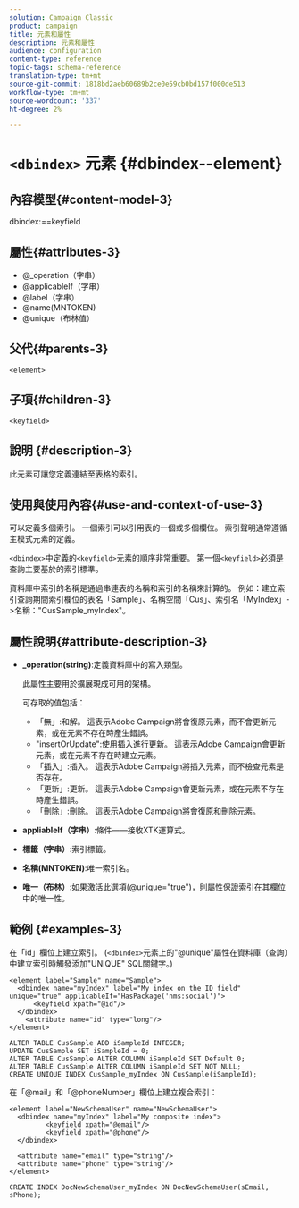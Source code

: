```yaml
---
solution: Campaign Classic
product: campaign
title: 元素和屬性
description: 元素和屬性
audience: configuration
content-type: reference
topic-tags: schema-reference
translation-type: tm+mt
source-git-commit: 1818bd2aeb60689b2ce0e59cb0bd157f000de513
workflow-type: tm+mt
source-wordcount: '337'
ht-degree: 2%

---
```



# `<dbindex>` 元素  {#dbindex--element}

## 內容模型{#content-model-3}

dbindex:==keyfield

## 屬性{#attributes-3}

* @_operation（字串）
* @applicableIf（字串）
* @label（字串）
* @name(MNTOKEN)
* @unique（布林值）

## 父代{#parents-3}

`<element>`

## 子項{#children-3}

`<keyfield>`

## 說明 {#description-3}

此元素可讓您定義連結至表格的索引。

## 使用與使用內容{#use-and-context-of-use-3}

可以定義多個索引。 一個索引可以引用表的一個或多個欄位。 索引聲明通常遵循主模式元素的定義。

`<dbindex>`中定義的`<keyfield>`元素的順序非常重要。 第一個`<keyfield>`必須是查詢主要基於的索引標準。

資料庫中索引的名稱是通過串連表的名稱和索引的名稱來計算的。 例如：建立索引查詢期間索引欄位的表名「Sample」、名稱空間「Cus」、索引名「MyIndex」->名稱：&quot;CusSample_myIndex&quot;。

## 屬性說明{#attribute-description-3}

* **_operation(string)**:定義資料庫中的寫入類型。

   此屬性主要用於擴展現成可用的架構。

   可存取的值包括：

   * 「無」:和解。 這表示Adobe Campaign將會復原元素，而不會更新元素，或在元素不存在時產生錯誤。
   * &quot;insertOrUpdate&quot;:使用插入進行更新。 這表示Adobe Campaign會更新元素，或在元素不存在時建立元素。
   * 「插入」:插入。 這表示Adobe Campaign將插入元素，而不檢查元素是否存在。
   * 「更新」:更新。 這表示Adobe Campaign會更新元素，或在元素不存在時產生錯誤。
   * 「刪除」:刪除。 這表示Adobe Campaign將會復原和刪除元素。

* **appliableIf（字串）**:條件——接收XTK運算式。
* **標籤（字串）**:索引標籤。
* **名稱(MNTOKEN)**:唯一索引名。
* **唯一（布林）**:如果激活此選項(@unique=&quot;true&quot;)，則屬性保證索引在其欄位中的唯一性。

## 範例 {#examples-3}

在「id」欄位上建立索引。 (`<dbindex>`元素上的&quot;@unique&quot;屬性在資料庫（查詢）中建立索引時觸發添加&quot;UNIQUE&quot; SQL關鍵字。)

```
<element label="Sample" name="Sample">
  <dbindex name="myIndex" label="My index on the ID field" unique="true" applicableIf="HasPackage('nms:social')">
      <keyfield xpath="@id"/>
  </dbindex>
    <attribute name="id" type="long"/>
</element>          
```

```
ALTER TABLE CusSample ADD iSampleId INTEGER;
UPDATE CusSample SET iSampleId = 0;
ALTER TABLE CusSample ALTER COLUMN iSampleId SET Default 0;
ALTER TABLE CusSample ALTER COLUMN iSampleId SET NOT NULL; 
CREATE UNIQUE INDEX CusSample_myIndex ON CusSample(iSampleId);
```

在「@mail」和「@phoneNumber」欄位上建立複合索引：

```
<element label="NewSchemaUser" name="NewSchemaUser">
  <dbindex name="myIndex" label="My composite index">
         <keyfield xpath="@email"/>
         <keyfield xpath="@phone"/>
  </dbindex>
  
  <attribute name="email" type="string"/>
  <attribute name="phone" type="string"/>
</element>      
```

```
CREATE INDEX DocNewSchemaUser_myIndex ON DocNewSchemaUser(sEmail, sPhone);
```
